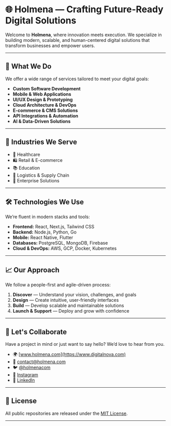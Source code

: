 # 🌐 Holmena — Crafting Future-Ready Digital Solutions

Welcome to **Holmena**, where innovation meets execution. We specialize in building modern, scalable, and human-centered digital solutions that transform businesses and empower users.

---

## 🚀 What We Do

We offer a wide range of services tailored to meet your digital goals:

- **Custom Software Development**
- **Mobile & Web Applications**
- **UI/UX Design & Prototyping**
- **Cloud Architecture & DevOps**
- **E-commerce & CMS Solutions**
- **API Integrations & Automation**
- **AI & Data-Driven Solutions**

---

## 💼 Industries We Serve

- 🏥 Healthcare  
- 🛍️ Retail & E-commerce  
- 📚 Education  
- 🚚 Logistics & Supply Chain  
- 🏢 Enterprise Solutions

---

## 🛠️ Technologies We Use

We’re fluent in modern stacks and tools:

- **Frontend:** React, Next.js, Tailwind CSS
- **Backend:** Node.js, Python, Go
- **Mobile:** React Native, Flutter
- **Databases:** PostgreSQL, MongoDB, Firebase
- **Cloud & DevOps:** AWS, GCP, Docker, Kubernetes

---

## 📈 Our Approach

We follow a people-first and agile-driven process:

1. **Discover** — Understand your vision, challenges, and goals  
2. **Design** — Create intuitive, user-friendly interfaces  
3. **Build** — Develop scalable and maintainable solutions  
4. **Launch & Support** — Deploy and grow with confidence

---

## 🤝 Let's Collaborate

Have a project in mind or just want to say hello? We’d love to hear from you.

- 🌍 [www.holmena.com](https://www.digitalnova.com)
- 📧 contact@holmena.com
- 🐦 [@holmenacom](https://x.com/holmenacom)
- 📸 [Instagram](https://www.instagram.com/holmenacom)
- 💼 [LinkedIn](https://www.linkedin.com/company/holmena/)

---

## 📄 License

All public repositories are released under the [MIT License](LICENSE).

---
